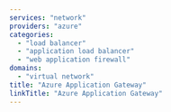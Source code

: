 ```yaml
---
services: "network"
providers: "azure"
categories: 
  - "load balancer"
  - "application load balancer"
  - "web application firewall"
domains:
  - "virtual network"
title: "Azure Application Gateway" 
linkTitle: "Azure Application Gateway"
---
```

